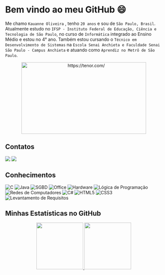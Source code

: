 # Bem vindo ao meu GitHub 😄

Me chamo `Kauanne Oliveira` , tenho `20 anos` e sou de `São Paulo, Brasil`. Atualmente estudo no `IFSP - Instituto Federal de Educação, Ciência e Tecnologia de São Paulo`, no curso de `Informática` integrado ao Ensino Médio e estou no 4° ano.  Também estou cursando o `Técnico em Desenvolvimento de Sistemas` na `Escola Senai Anchieta e Faculdade Senai São Paulo - Campus Anchieta` e atuando como `Aprendiz no Metrô de São Paulo`.

<div align="center">
    <a href="https://tenor.com/"><img src="https://user-images.githubusercontent.com/101676527/219717149-5affb60c-41a3-4c14-9b0c-694b512144f2.gif" width="400" height="230" border="0" alt="https://tenor.com/" ></a> 
    <br>
</div>

## Contatos
<div>
    <a href = "mailto:paulakauanne2411@gmail.com"><img src="https://img.shields.io/badge/Gmail-D14836?style=for-the-badge&logo=gmail&logoColor=white"></a>
    <a href="https://www.linkedin.com/in/kauanne-oliveira-13a788259" target="_blank"><img src="https://img.shields.io/badge/LinkedIn-0077B5?style=for-the-badge&logo=linkedin&logoColor=white" target="_blank"></a> <br>
</div>

## Conhecimentos 
 
 ![C]( https://img.shields.io/badge/C-7d56b4?style=for-the-badge&logo=&logoColor=white) 
 ![Java]( https://img.shields.io/badge/Java-ED8B00?style=for-the-badge&logo=java&logoColor=white) 
 ![SGBD]( https://img.shields.io/badge/MySQL-005C84?style=for-the-badge&logo=mysql&logoColor=white) 
 ![Office](https://img.shields.io/badge/Microsoft_Office-D83B01?style=for-the-badge&logo=microsoft-office&logoColor=white) 
 ![Hardware](https://img.shields.io/badge/Hardware-323330?style=for-the-badge&logo=PCGamingWiki&logoColor=white) 
 ![Lógica de Programação](https://img.shields.io/badge/L%C3%B3gica%20de%20Programa%C3%A7%C3%A3o-792EE5?style=for-the-badge&logo=GNOME%20Terminal&logoColor=white) 
 ![Redes de Computadores](https://img.shields.io/badge/Redes%20de%20computadores-F01F7A?style=for-the-badge&logo=Relay&logoColor=white)
 ![C#](https://img.shields.io/badge/C%23-239120?style=for-the-badge&logo=csharp&logoColor=white)
 ![HTML5](https://img.shields.io/badge/HTML5-E34F26?style=for-the-badge&logo=html5&logoColor=white)
 ![CSS3](https://img.shields.io/badge/CSS3-1572B6?style=for-the-badge&logo=css3&logoColor=white)
 ![Levantamento de Requisitos](https://img.shields.io/badge/Levantamento%20de%20Requisitos-297c04?style=for-the-badge&logo=levantamentoderequisitos&logoColor=white)

## Minhas Estatísticas no GitHub

<div align="center">
 <a href="https://github.com/KauanneOliveira">
     <img  height="150em" src="https://github-readme-stats.vercel.app/api?username=KauanneOliveira&show_icons=true&theme=dracula&include_all_commits=true&count_private=true"/>
     <img  height="150em" src="https://github-readme-stats.vercel.app/api/top-langs/?username=KauanneOliveira&layout=compact&langs_count=7&theme=dracula"/>
 </a>
</div>
